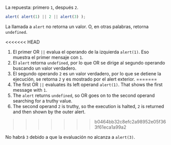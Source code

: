 La repuesta: primero `1`, después `2`.

```js run
alert( alert(1) || 2 || alert(3) );
```

La llamada a `alert` no retorna un valor. O, en otras palabras, retorna `undefined`.

<<<<<<< HEAD
1. El primer OR `||` evalua el operando de la izquierda `alert(1)`. Eso muestra el primer mensaje con `1`.
2. El `alert` retorna `undefined`, por lo que OR se dirige al segundo operando buscando un valor verdadero.
3. El segundo operando `2` es un valor verdadero, por lo que se detiene la ejecución, se retorna `2` y es mostrado por el alert exterior.
=======
1. The first OR `||` evaluates its left operand `alert(1)`. That shows the first message with `1`.
2. The `alert` returns `undefined`, so OR goes on to the second operand searching for a truthy value.
3. The second operand `2` is truthy, so the execution is halted, `2` is returned and then shown by the outer alert.
>>>>>>> b0464bb32c8efc2a98952e05f363f61eca1a99a2

No habrá `3` debido a que la evaluación no alcanza a `alert(3)`.
